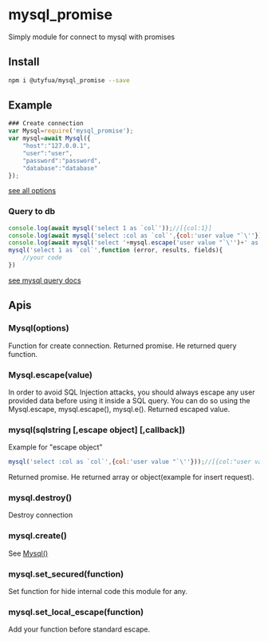 # mysql_promise
Simply module for connect to mysql with promises

## Install
```sh
npm i @utyfua/mysql_promise --save
```

## Example
```javascript
### Create connection
var Mysql=require('mysql_promise');
var mysql=await Mysql({
    "host":"127.0.0.1",
    "user":"user",
    "password":"password",
    "database":"database"
});
```
[see all options](https://www.npmjs.com/package/mysql#connection-options)
### Query to db
```javascript
console.log(await mysql('select 1 as `col`'));//[{col:1}]
console.log(await mysql('select :col as `col`',{col:'user value "`\''}));//[{col:"user value \"`'"}]
console.log(await mysql('select '+mysql.escape('user value "`\'')+' as `col`'));//[{col:"user value \"`'"}]
mysql('select 1 as `col`',function (error, results, fields){
    //your code
})
```
[see mysql query docs](https://www.npmjs.com/package/mysql#performing-queries)

## Apis
### Mysql(options)
Function for create connection.
Returned promise. He returned query function.
### Mysql.escape(value)
In order to avoid SQL Injection attacks, you should always escape any user provided data before using it inside a SQL query. You can do so using the Mysql.escape, mysql.escape(), mysql.e().
Returned escaped value.
### mysql(sqlstring [,escape object] [,callback])
Example for "escape object"
```javascript
mysql('select :col as `col`',{col:'user value "`\''}));//[{col:"user value \"`'"}]
```
Returned promise. He returned array or object(example for insert request).
### mysql.destroy()
Destroy connection
### mysql.create()
See [Mysql()](#mysqloptions)
### mysql.set_secured(function)
Set function for hide internal code this module for any.
### mysql.set_local_escape(function)
Add your function before standard escape.